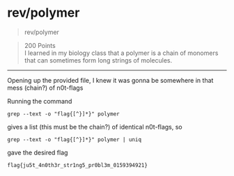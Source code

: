 # rev/polymer

>rev/polymer

>200 Points\
>I learned in my biology class that a polymer is a chain of monomers that can sometimes form long strings of molecules.

***

Opening up the provided file, I knew it was gonna be somewhere in that mess (chain?) of n0t-flags

Running the command
```
grep --text -o "flag{[^}]*}" polymer
```

gives a list (this must be the chain?) of identical n0t-flags, so
```
grep --text -o "flag{[^}]*}" polymer | uniq
```

gave the desired flag

```
flag{ju5t_4n0th3r_str1ng5_pr0bl3m_0159394921}
```

